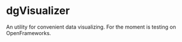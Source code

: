 # dgVisualizer
An utility for convenient data visualizing. For the moment is testing on OpenFrameworks.
